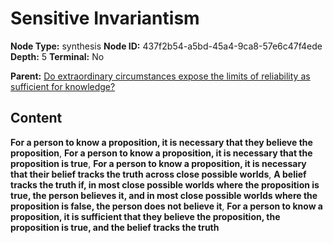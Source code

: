 # Sensitive Invariantism

**Node Type:** synthesis
**Node ID:** 437f2b54-a5bd-45a4-9ca8-57e6c47f4ede
**Depth:** 5
**Terminal:** No

**Parent:** [Do extraordinary circumstances expose the limits of reliability as sufficient for knowledge?](do-extraordinary-circumstances-expose-the-limits-of-reliability-as-sufficient-for-knowledge-antithesis-a74f2837-907d-45ca-814e-a03b19c19d11.md)

## Content

**For a person to know a proposition, it is necessary that they believe the proposition**, **For a person to know a proposition, it is necessary that the proposition is true**, **For a person to know a proposition, it is necessary that their belief tracks the truth across close possible worlds**, **A belief tracks the truth if, in most close possible worlds where the proposition is true, the person believes it, and in most close possible worlds where the proposition is false, the person does not believe it**, **For a person to know a proposition, it is sufficient that they believe the proposition, the proposition is true, and the belief tracks the truth**
